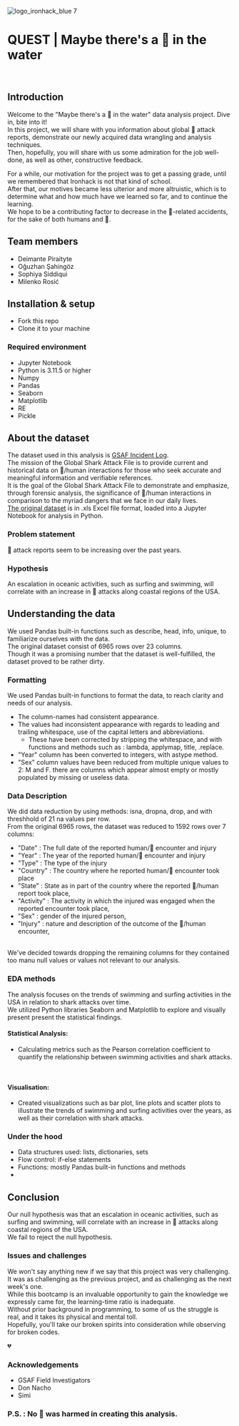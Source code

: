 ![logo_ironhack_blue 7](https://user-images.githubusercontent.com/23629340/40541063-a07a0a8a-601a-11e8-91b5-2f13e4e6b441.png)

# QUEST | Maybe there's a 🦈 in the water

<br>

## Introduction

Welcome to the "Maybe there's a 🦈 in the water" data analysis project. Dive in, bite into it!
<br>
In this project, we will share with you information about global 🦈 attack reports, demonstrate our newly acquired data wrangling and analysis techniques.
<br>
Then, hopefully, you will share with us some admiration for the job well-done, as well as other, constructive feedback.
<br>

For a while, our motivation for the project was to get a passing grade, until we remembered that Ironhack is not that kind of school.
<br>
After that, our motives became less ulterior and more altruistic, which is to determine what and how much have we learned so far, and to continue the learning.
<br>
We hope to be a contributing factor to decrease in the 🦈-related accidents, for the sake of both humans and 🦈.

## Team members
- Deimante Piraityte
- Oğuzhan Şahingöz
- Sophiya Siddiqui
- Milenko Rosić

## Installation & setup
- Fork this repo
- Clone it to your machine

### Required environment
- Jupyter Notebook
- Python is 3.11.5 or higher
- Numpy
- Pandas
- Seaborn
- Matplotlib
- RE
- Pickle

## About the dataset
The dataset used in this analysis is [GSAF Incident Log](https://www.sharkattackfile.net/incidentlog.htm).
<br>
The mission of the Global Shark Attack File is to provide current and historical data on 🦈/human interactions for those who seek accurate and meaningful information and verifiable references.
<br>
It is the goal of the Global Shark Attack File to demonstrate and emphasize, through forensic analysis, the significance of 🦈/human interactions in comparison to the myriad dangers that we face in our daily lives.
<br>
[The original dataset](https://www.sharkattackfile.net/spreadsheets/GSAF5.xls) is in .xls Excel file format, loaded into a Jupyter Notebook for analysis in Python.

### Problem statement
🦈 attack reports seem to be increasing over the past years.

### Hypothesis
An escalation in oceanic activities, such as surfing and swimming, will correlate with an increase in 🦈 attacks along coastal regions of the USA.
<br>

## Understanding the data
We used Pandas built-in functions such as describe, head, info, unique, to familiarize ourselves with the data.
<br>
The original dataset consist of 6965 rows over 23 columns.
<br>
Though it was a promising number that the dataset is well-fulfilled, the dataset proved to be rather dirty.

### Formatting
We used Pandas built-in functions to format the data, to reach clarity and needs of our analysis.
<br>

- The column-names had consistent appearance.
- The values had inconsistent appearance with regards to leading and trailing whitespace, use of the capital letters and abbreviations.
  - These have been corrected by stripping the whitespace, and with functions and methods such as : lambda, applymap, title, .replace.
- "Year" column has been converted to integers, with astype method.
- "Sex" column values have been reduced from multiple unique values to 2: M and F.
there are columns which appear almost empty or mostly populated by missing or useless data.

### Data Description
We did data reduction by using methods: isna, dropna, drop, and with threshhold of 21 na values per row.
<br>
From the original 6965 rows, the dataset was reduced to 1592 rows over 7 columns:
- "Date" : The full date of the reported human/🦈 encounter and injury
- "Year" : The year of the reported human/🦈 encounter and injury
- "Type" : The type of the injury
- "Country" : The country where he reported human/🦈 encounter took place
- "State" : State as in part of the country where the reported 🦈/human report took place,
- "Activity" : The activity in which the injured was engaged when the reported encounter took place,
- "Sex" : gender of the injured person,
- "Injury" : nature and description of the outcome of the 🦈/human encounter,
<br>
We've decided towards dropping the remaining columns for they contained too manu null values or values not relevant to our analysis.

### EDA methods
The analysis focuses on the trends of swimming and surfing activities in the USA in relation to shark attacks over time.
<br>
We utilized Python libraries Seaborn and Matplotlib to explore and visually present present the statistical findings.
<br>

#### Statistical Analysis:
- Calculating metrics such as the Pearson correlation coefficient to quantify the relationship between swimming activities and shark attacks.
<br>

#### Visualisation:
- Created visualizations such as bar plot, line plots and scatter plots to illustrate the trends of swimming and surfing activities over the years, as well as their correlation with shark attacks.

### Under the hood
- Data structures used: lists, dictionaries, sets
- Flow control: if-else statements
- Functions: mostly Pandas built-in functions and methods
- 

## Conclusion
Our null hypothesis was that an escalation in oceanic activities, such as surfing and swimming, will correlate with an increase in 🦈 attacks along coastal regions of the USA.
<br>
We fail to reject the null hypothesis.
<br>

### Issues and challenges
We won't say anything new if we say that this project was very challenging.
<br>
It was as challenging as the previous project, and as challenging as the next week's one.
<br>
While this bootcamp is an invaluable opportunity to gain the knowledge we expressly came for, the learning-time ratio is inadequate.
<br>
Without prior background in programming, to some of us the struggle is real, and it takes its physical and mental toll.
<br>
Hopefully, you'll take our broken spirits into consideration while observing for broken codes. <p>&#128148;</p>

### Acknowledgements
- GSAF Field Investigators
- Don Nacho
- Simi

### P.S. : No 🦈 was harmed in creating this analysis.
